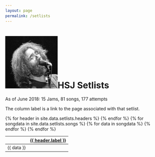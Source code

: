 ```yaml
---
layout: page
permalink: /setlists
---
```



<h1><img class="ui avatar image" src="/images/jerryavatar.jpg">HSJ Setlists</h1>

As of June 2018: 15 Jams, 81 songs, 177 attempts

The column label is a link to the page associated with that setlist.

<table class="ui unstackable compact celled basic table">
  <thead>
    <tr>
      <th></th>
      {% for header in site.data.setlists.headers %}
      <th> <a href="{{ header.url }}">{{ header.label }}</a> </th>
      {% endfor %}
    </tr>
  </thead>
  <tbody>
    {% for songdata in site.data.setlists.songs %}
      <tr>
        {% for data in songdata %}
          <td>{{ data }}</td>
        {% endfor %}
      </tr>
    {% endfor %}
  </tbody>
</table>




 
